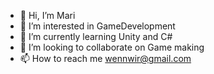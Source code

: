 - 👋 Hi, I’m Mari
- 👀 I’m interested in GameDevelopment
- 🌱 I’m currently learning Unity and C#
- 💞️ I’m looking to collaborate on Game making
- 📫 How to reach me wennwir@gmail.com

<!---
ilenko/ilenko is a ✨ special ✨ repository because its `README.md` (this file) appears on your GitHub profile.
You can click the Preview link to take a look at your changes.
--->
